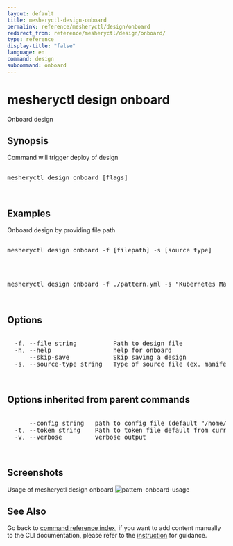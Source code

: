 ```yaml
---
layout: default
title: mesheryctl-design-onboard
permalink: reference/mesheryctl/design/onboard
redirect_from: reference/mesheryctl/design/onboard/
type: reference
display-title: "false"
language: en
command: design
subcommand: onboard
---
```


# mesheryctl design onboard

Onboard design

## Synopsis

Command will trigger deploy of design
<pre class='codeblock-pre'>
<div class='codeblock'>
mesheryctl design onboard [flags]

</div>
</pre> 

## Examples

Onboard design by providing file path
<pre class='codeblock-pre'>
<div class='codeblock'>
mesheryctl design onboard -f [filepath] -s [source type]

</div>
</pre> 

<pre class='codeblock-pre'>
<div class='codeblock'>
mesheryctl design onboard -f ./pattern.yml -s "Kubernetes Manifest"

</div>
</pre> 

## Options

<pre class='codeblock-pre'>
<div class='codeblock'>
  -f, --file string          Path to design file
  -h, --help                 help for onboard
      --skip-save            Skip saving a design
  -s, --source-type string   Type of source file (ex. manifest / compose / helm)

</div>
</pre>

## Options inherited from parent commands

<pre class='codeblock-pre'>
<div class='codeblock'>
      --config string   path to config file (default "/home/n2/.meshery/config.yaml")
  -t, --token string    Path to token file default from current context
  -v, --verbose         verbose output

</div>
</pre>

## Screenshots

Usage of mesheryctl design onboard
![pattern-onboard-usage](/assets/img/mesheryctl/pattern-onboard.png)

## See Also

Go back to [command reference index](/reference/mesheryctl/), if you want to add content manually to the CLI documentation, please refer to the [instruction](/project/contributing/contributing-cli#preserving-manually-added-documentation) for guidance.
